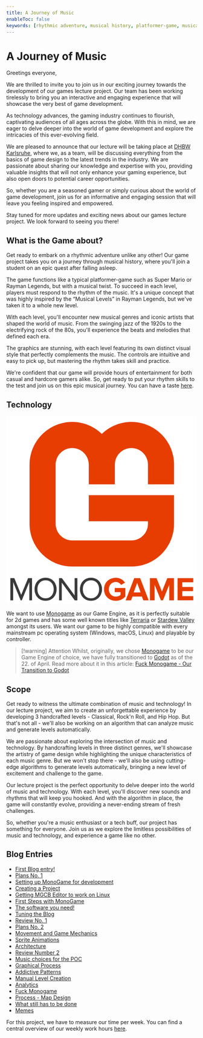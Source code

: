```yaml
---
title: A Journey of Music
enableToc: false
keywords: [rhythmic adventure, musical history, platformer-game, musical twist, Rayman Legends, music genres, iconic artists, stunning graphics, intuitive controls, immersive, engaging experience, casual gamer, hardcore gamer, rhythm skills, music, technology, handcrafted levels, Classical, Rock'n Roll, Hip Hop, algorithm, game design, cutting-edge, excitement, challenge, sounds, rhythms, music enthusiast, tech buff, limitless possibilities]
---
```


#  A Journey of Music
Greetings everyone,

We are thrilled to invite you to join us in our exciting journey towards the development of our games lecture project. Our team has been working tirelessly to bring you an interactive and engaging experience that will showcase the very best of game development.

As technology advances, the gaming industry continues to flourish, captivating audiences of all ages across the globe. With this in mind, we are eager to delve deeper into the world of game development and explore the intricacies of this ever-evolving field.

We are pleased to announce that our lecture will be taking place at [DHBW Karlsruhe](https://www.karlsruhe.dhbw.de/startseite.html), where we, as a team, will be discussing everything from the basics of game design to the latest trends in the industry. We are passionate about sharing our knowledge and expertise with you, providing valuable insights that will not only enhance your gaming experience, but also open doors to potential career opportunities.

So, whether you are a seasoned gamer or simply curious about the world of game development, join us for an informative and engaging session that will leave you feeling inspired and empowered.

Stay tuned for more updates and exciting news about our games lecture project. We look forward to seeing you there!

## What is the Game about?
Get ready to embark on a rhythmic adventure unlike any other! Our game project takes you on a journey through musical history, where you'll join a student on an epic quest after falling asleep.

The game functions like a typical platformer-game such as Super Mario or Rayman Legends, but with a musical twist. To succeed in each level, players must respond to the rhythm of the music. It's a unique concept that was highly inspired by the “Musical Levels” in Rayman Legends, but we've taken it to a whole new level.

With each level, you'll encounter new musical genres and iconic artists that shaped the world of music. From the swinging jazz of the 1920s to the electrifying rock of the 80s, you'll experience the beats and melodies that defined each era.

The graphics are stunning, with each level featuring its own distinct visual style that perfectly complements the music. The controls are intuitive and easy to pick up, but mastering the rhythm takes skill and practice.

We're confident that our game will provide hours of entertainment for both casual and hardcore gamers alike. So, get ready to put your rhythm skills to the test and join us on this epic musical journey. You can have a taste [here](https://www.youtube.com/watch?v=yT6XOfy2gEE).

## Technology
![](notes/images/monogame_logo.webp)

We want to use [Monogame](https://www.monogame.net/showcase/) as our Game Engine, as it is perfectly suitable for 2d games and has some well known titles like [Terraria](https://terraria.org/) or [Stardew Valley](https://www.stardewvalley.net/) amongst its users.
We want our game to be highly compatible with every mainstream pc operating system (Windows, macOS, Linux) and playable by controller.

> [!warning] Attention
> Whilst, originally, we chose [Monogame](https://www.monogame.net/showcase/) to be our Game Engine of choice, we have fully transitioned to [Godot](https://godotengine.org/) as of the 22. of April. Read more about it in this article: [Fuck Monogame - Our Transition to Godot](notes/Fuck%20Monogame.md)

## Scope
Get ready to witness the ultimate combination of music and technology! In our lecture project, we aim to create an unforgettable experience by developing 3 handcrafted levels - Classical, Rock'n Roll, and Hip Hop. But that's not all - we'll also be working on an algorithm that can analyze music and generate levels automatically.

We are passionate about exploring the intersection of music and technology. By handcrafting levels in three distinct genres, we'll showcase the artistry of game design while highlighting the unique characteristics of each music genre. But we won't stop there - we'll also be using cutting-edge algorithms to generate levels automatically, bringing a new level of excitement and challenge to the game.

Our lecture project is the perfect opportunity to delve deeper into the world of music and technology. With each level, you'll discover new sounds and rhythms that will keep you hooked. And with the algorithm in place, the game will constantly evolve, providing a never-ending stream of fresh challenges.

So, whether you're a music enthusiast or a tech buff, our project has something for everyone. Join us as we explore the limitless possibilities of music and technology, and experience a game like no other.

## Blog Entries
- [First Blog entry!](notes/First%20Blog%20entry!.md)
- [Plans No. 1](notes/Plans%20Number%201.md)
- [Setting up MonoGame for development](notes/Setting%20up%20MonoGame%20for%20development.md)
- [Creating a Project](notes/Creating%20a%20Project.md)
- [Getting MGCB Editor to work on Linux](notes/Getting%20MGCB%20Editor%20to%20work%20on%20Linux.md)
- [First Steps with MonoGame](notes/First%20Steps%20with%20MonoGame.md)
- [The software you need!](notes/The%20software%20you%20need!.md)
- [Tuning the Blog](notes/Tuning%20the%20Blog.md)
- [Review No. 1](notes/Review%20Number%201.md)
- [Plans No. 2](notes/Plans%20Number%202.md)
- [Movement and Game Mechanics](notes/Movement%20and%20Game%20Mechanics.md)
- [Sprite Animations](notes/Sprite%20Animations.md)
- [Architecture](notes/Architecture.md)
- [Review Number 2](notes/Review%20Number%202.md)
- [Music choices for the POC](notes/Music%20choices%20for%20the%20POC.md)
- [Graphical Process](notes/Graphical%20Process.md)
- [Addictive Patterns](notes/Addictive%20Patterns.md)
- [Manual Level Creation](notes/Manual%20Level%20Creation.md)
- [Analytics](notes/Analytics.md)
- [Fuck Monogame](notes/Fuck%20Monogame.md)
- [Process - Map Design](notes/Process%20-%20Map%20Design.md)
- [What still has to be done](notes/What%20still%20has%20to%20be%20done.md)
- [Memes](notes/Memes.md)

For this project, we have to measure our time per week. You can find a central overview of our weekly work hours [here](notes/Times.md).